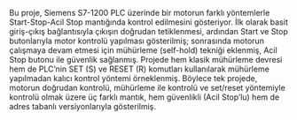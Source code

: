 Bu proje, Siemens S7-1200 PLC üzerinde bir motorun farklı yöntemlerle Start-Stop-Acil Stop mantığında kontrol edilmesini gösteriyor. İlk olarak basit giriş-çıkış bağlantısıyla çıkışın doğrudan tetiklenmesi, ardından Start ve Stop butonlarıyla motor kontrolü yapılması gösterilmiş; sonrasında motorun çalışmaya devam etmesi için mühürleme (self-hold) tekniği eklenmiş, Acil Stop butonu ile güvenlik sağlanmış. Projede hem klasik mühürleme devresi hem de PLC’nin SET (S) ve RESET (R) komutları kullanılarak mühürleme yapılmadan kalıcı kontrol yöntemi örneklenmiş. Böylece tek projede, motorun doğrudan kontrolü, mühürleme ile kontrolü ve set/reset yöntemiyle kontrolü olmak üzere üç farklı mantık, hem güvenlikli (Acil Stop’lu) hem de adres tabanlı versiyonlarıyla gösterilmiş.
